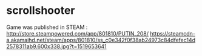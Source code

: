# scrollshooter
Game was published in STEAM : http://store.steampowered.com/app/801810/PUTIN_208/
https://steamcdn-a.akamaihd.net/steam/apps/801810/ss_c0e342f0f38ab24973c84dfefec14d2578311ab9.600x338.jpg?t=1519653641
